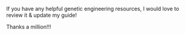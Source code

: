 If you have any helpful genetic engineering resources, I would love to review it & update my guide! 

Thanks a million!!!
